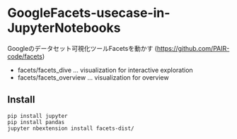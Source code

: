 # GoogleFacets-usecase-in-JupyterNotebooks

Googleのデータセット可視化ツールFacetsを動かす
(https://github.com/PAIR-code/facets)

- facets/facets_dive ... visualization for interactive exploration
- facets/facets_overview ... visualization for overview 

## Install
```
pip install jupyter
pip install pandas
jupyter nbextension install facets-dist/
```